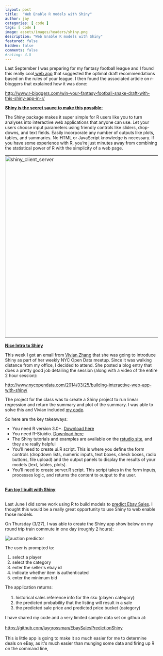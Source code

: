 ```yaml
---
layout: post
title:  "Web Enable R models with Shiny"
author: jay
categories: [ code ]
tags: [ code ]
image: assets/images/headers/shiny.png
description: "Web Enable R models with Shiny"
featured: false
hidden: false
comments: false
#rating: 4.5
---
```



 <p>Last September I was preparing for my fantasy football league and I found this really cool<a href="http://fantasyfootballanalytics.net:3838/Auction%20Draft/" target="_blank">&nbsp;web app</a>&nbsp;that suggested the optimal draft recommendations based on the rules of your league. I then found the associated article on r-bloggers that explained how it was done:</p>
<p><a href="http://www.r-bloggers.com/win-your-fantasy-football-snake-draft-with-this-shiny-app-in-r/" target="_blank">http://www.r-bloggers.com/win-your-fantasy-football-snake-draft-with-this-shiny-app-in-r/</a></p>
<p><strong style="margin: 0px; padding: 0px;"><span style="margin: 0px; padding: 0px; text-decoration: underline;">Shiny is the secret sauce to make this possible:</span></strong></p>
<p>The Shiny package makes it super simple for R users like you to turn analyses into interactive web applications that anyone can use. Let your users choose input parameters using friendly controls like sliders, drop-downs, and text fields. Easily incorporate any number of outputs like plots, tables, and summaries. No HTML or JavaScript knowledge is necessary. If you have some experience with R, you&rsquo;re just minutes away from combining the statistical power of R with the simplicity of a web page.</p>
<table cellpadding="5">
<tbody style="margin: 0px; padding: 0px;">
<tr style="margin: 0px; padding: 0px;">
<td style="margin: 0px; padding: 0px;" valign="top"><img style="margin: 0px 10px 0px 0px; padding: 0px 10px 0px 0px; float: left;" src="{{ site.baseurl }}/assets/images/shiny_client_server.png" alt="shiny_client_server" width="600" /></td>
<td style="margin: 0px; padding: 0px;" valign="top">
<p style="margin: 0px 0px 1.5em; padding: 0px;">So Shiny takes advantage of a familiar Client-Server pattern. The package will generate HTML layout and javascript code (I see includes for bootstrap.js), that calls wraps calls to our R logic</p>
<p style="margin: 0px 0px 1.5em; padding: 0px;">CRAN has the full reference for the shiny package.&nbsp;<a href="http://cran.r-project.org/web/packages/shiny/shiny.pdf" target="_blank">Download pdf here</a></p>
</td>
</tr>
</tbody>
</table>
<p><span style="margin: 0px; padding: 0px; text-decoration: underline;"><strong style="margin: 0px; padding: 0px;">Nice Intro to Shiny</strong></span></p>
<p>This week I got an email from&nbsp;<a href="https://www.linkedin.com/profile/view?id=12174710" target="_blank">Vivian Zhang</a>&nbsp;that she was going to introduce Shiny as part of her weekly NYC Open Data meetup. Since it was walking distance from my office, I decided to attend. She posted a blog entry that does a pretty good job detailing the session (along with a video of the entire 2 hour session):</p>
<p><a href="http://www.nycopendata.com/2014/03/25/building-interactive-web-app-with-shiny/" target="_blank">http://www.nycopendata.com/2014/03/25/building-interactive-web-app-with-shiny/</a></p>
<p>The project for the class was to create a Shiny project to run linear regression and return the summary and plot of the summary. I was able to solve this and Vivian included&nbsp;<a href="https://gist.github.com/casunlight/9771411" target="_blank">my code</a>.</p>
<p>So here are the key takeaways:</p>
<ul>
<li>You need R version 3.0+.&nbsp;<a href="http://cran.r-project.org/bin/" target="_blank">Download here</a></li>
<li>You need R-Stuidio.&nbsp;<a href="http://www.rstudio.com/ide/download/desktop" target="_blank">Download here</a></li>
<li>The Shiny tutorials and examples are available on the&nbsp;<a href="http://www.rstudio.com/shiny/" target="_blank">rstudio site</a>, and they are really helpful</li>
<li>You'll need to create ui.R script. This is where you define the form controls (dropdown lists, numeric inputs, text boxes, check boxes, radio buttons, file upload) and the output panels to display the results of your models (text, tables, plots).&nbsp;</li>
<li>You'll need to create server.R script. This script takes in the form inputs, processes logic, and returns the content to output to the user.</li>
</ul>
<div>&nbsp;</div>
<div><span style="margin: 0px; padding: 0px; text-decoration: underline;"><strong style="margin: 0px; padding: 0px;">Fun toy I built with Shiny</strong></span></div>
<div>&nbsp;</div>
<p>Last June I did some work using R to build models to&nbsp;<a href="http://www.jaygrossman.com/post/2013/06/10/Predicting-eBay-Auction-Sales-with-Machine-Learning.aspx" target="_blank">predict Ebay Sales</a>. I thought this would be a really great opportunity to use Shiny to web enable those models.</p>
<p>On Thursday (3/27), I was able to create the Shiny app show below on my round trip train commute in one day (roughly 2 hours):&nbsp;</p>

<p><img src="{{ site.baseurl }}/assets/images/autograph_predictor.gif" alt="auction predictor" /></p>
<p>The user is prompted to:</p>
<ol>
<li>select a player</li>
<li>select the category</li>
<li>enter the seller's ebay id</li>
<li>indicate whether item is authenticated</li>
<li>enter the minimum bid</li>
</ol>
<div>The application returns:</div>
<div>&nbsp;</div>
<div><ol style="margin: 0px 0px 15px 35px; padding: 0px;">
<li>historical sales reference info for the sku (player+category)</li>
<li>the predicted probability that the listing will result in a sale</li>
<li>the predicted sale price and predicted price bucket (category)</li>
</ol></div>
<div>I have shared my code and a very limited sample data set on github at:</div>
<div>&nbsp;</div>
<div><a href="https://github.com/jaygrossman/EbaySalesPredictionShiny" target="_blank">https://github.com/jaygrossman/EbaySalesPredictionShiny</a>&nbsp;</div>
<div>&nbsp;</div>
<div>This is little app is going to make it so much easier for me to determine deals on eBay, as it's much easier than munging some data and firing up R on the command line,</div>
<div>&nbsp;</div>
